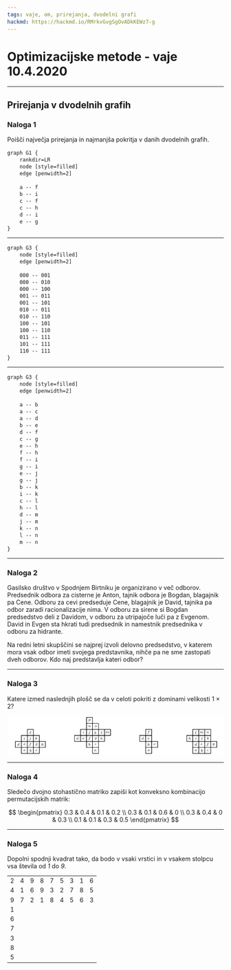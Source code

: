 ```yaml
---
tags: vaje, om, prirejanja, dvodelni grafi
hackmd: https://hackmd.io/RMrkvGvgSgOvADkKEWz7-g
---
```

# Optimizacijske metode - vaje 10.4.2020

---

## Prirejanja v dvodelnih grafih

### Naloga 1

Poišči največja prirejanja in najmanjša pokritja v danih dvodelnih grafih.

```graphviz
graph G1 {
    rankdir=LR
    node [style=filled]
    edge [penwidth=2]

    a -- f
    b -- i
    c -- f
    c -- h
    d -- i
    e -- g
}
```

----

```graphviz
graph G3 {
    node [style=filled]
    edge [penwidth=2]

    000 -- 001
    000 -- 010
    000 -- 100
    001 -- 011
    001 -- 101
    010 -- 011
    010 -- 110
    100 -- 101
    100 -- 110
    011 -- 111
    101 -- 111
    110 -- 111
}
```

----

```graphviz
graph G3 {
    node [style=filled]
    edge [penwidth=2]

    a -- b
    a -- c
    a -- d
    b -- e
    d -- f
    c -- g
    e -- h
    f -- h
    f -- i
    g -- i
    e -- j
    g -- j
    b -- k
    i -- k
    c -- l
    h -- l
    d -- m
    j -- m
    k -- n
    l -- n
    m -- n
}
```

---

### Naloga 2

Gasilsko društvo v Spodnjem Birtniku je organizirano v več odborov. Predsednik odbora za cisterne je Anton, tajnik odbora je Bogdan, blagajnik pa Cene. Odboru za cevi predseduje Cene, blagajnik je David, tajnika pa odbor zaradi racionalizacije nima. V odboru za sirene si Bogdan predsedstvo deli z Davidom, v odboru za utripajoče luči pa z Evgenom. David in Evgen sta hkrati tudi predsednik in namestnik predsednika v odboru za hidrante.

Na redni letni skupščini se najprej izvoli delovno predsedstvo, v katerem mora vsak odbor imeti svojega predstavnika, nihče pa ne sme zastopati dveh odborov. Kdo naj predstavlja kateri odbor?

---

### Naloga 3

Katere izmed naslednjih plošč se da v celoti pokriti z dominami velikosti 1 × 2?

![](https://raw.githubusercontent.com/jaanos/optimizacijske-metode/master/zapiski/2020/2020-04-10/plosce.png)

---

### Naloga 4

Sledečo dvojno stohastično matriko zapiši kot konveksno kombinacijo permutacijskih matrik:

$$
\begin{pmatrix}
0.3 & 0.4 & 0.1 & 0.2 \\
0.3 & 0.1 & 0.6 & 0   \\
0.3 & 0.4 & 0   & 0.3 \\
0.1 & 0.1 & 0.3 & 0.5
\end{pmatrix}
$$

---

### Naloga 5

Dopolni spodnji kvadrat tako, da bodo v vsaki vrstici in v vsakem stolpcu vsa števila od <i>$1$</i> do <i>$9$</i>.

|   |   |   |   |   |   |   |   |   |
| - | - | - | - | - | - | - | - | - |
| 2 | 4 | 9 | 8 | 7 | 5 | 3 | 1 | 6 |
| 4 | 1 | 6 | 9 | 3 | 2 | 7 | 8 | 5 |
| 9 | 7 | 2 | 1 | 8 | 4 | 5 | 6 | 3 |
| 1 |   |   |   |   |   |   |   |   |
| 6 |   |   |   |   |   |   |   |   |
| 7 |   |   |   |   |   |   |   |   |
| 3 |   |   |   |   |   |   |   |   |
| 8 |   |   |   |   |   |   |   |   |
| 5 |   |   |   |   |   |   |   |   |
